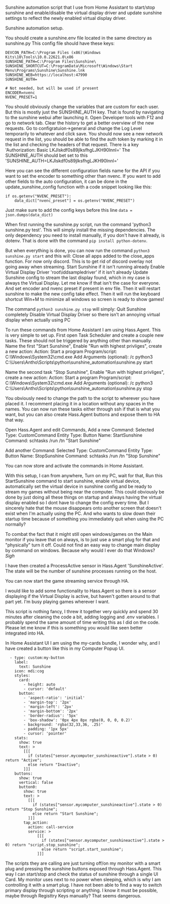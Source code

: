 Sunshine automation script that I use from Home Assistant to start/stop sunshine and enable/disable the virtual display driver and update sunshine settings to reflect the newly enabled virtual display driver.


Sunshine automation setup.

You should create a sunshine.env file located in the same directory as sunshine.py
This config file should have these keys:

```
DEVCON_PATH=C:\Program Files (x86)\Windows Kits\10\Tools\10.0.22621.0\x86
SUNSHINE_PATH=C:\Program Files\Sunshine\
SUNSHINE_SHORTCUT=C:\ProgramData\Microsoft\Windows\Start Menu\Programs\Sunshine\Sunshine.lnk
SUNSHINE_WEB=https://localhost:47990
SUNSHINE_AUTH=

# Not needed, but will be used if present
ENCODER=nvenc
NVENC_PRESET=1
```

You should obviously change the variables that are custom for each user. But this is mostly just the SUNSHINE_AUTH key. That is found by navigating to the sunshine webui after launching it. Open Developer tools with F12 and go to network tab. Clear the history to get a better overview of the new requests. Go to configratuion->general and change the Log Level temporarily to whatever and click save.
You should now see a new network request in the list, you should be able to find the auth token by marking it in the list and checking the headers of that request. There is a key 'Authorization: Basic LKJlskdf0s89jlksfhgLJKH90lnnl='
The SUNSHINE_AUTH should bet set to this 'SUNSHINE_AUTH=LKJlskdf0s89jlksfhgLJKH90lnnl='

Here you can see the different configuration fields name for the API if you want to set the encoder to something other than nvenc. If you want to add other fields to the auto configuration, it can be done in the update_sunshine_config function with a code snippet looking like this:
```
if os.getenv("NVENC_PRESET"):
	data_dict["nvenc_preset"] = os.getenv("NVENC_PRESET")
```

Just make sure to add the config keys before this line `data = json.dumps(data_dict)`



When first running the sunshine.py script, run the command 'python3 sunshine.py test'. This will simply install the missing dependencies. The only dependency you need to install manually, if you don't have it already, is dotenv. That is done with the command `pip install python-dotenv`.




But when everything is done, you can now run the command `python3 sunshine.py start` and this will: 
	Close all apps added to the close_apps function. For now only discord. This is to get rid of discord overlay not going away when streaming.
	Start Sunshine if it isn't running already
	Enable Virtual Display Driver 'root\iddsampledriver' if it isn't already
	Update Sunshine config to stream the last display found, which in my case is always the Virtual Display. Let me know if that isn't the case for everyone. And set encoder and nvenc preset if present in env file.
	Then it will restart sunshine to make the new config take effect.
	Then it will run the keyboard shortcut Win+M to minimize all windows so screen is ready to show games!
	
The command `python3 sunshine.py stop` will simply:
	Quit Sunshine completely
	Disable Virtual Display Driver so there isn't an annoying virtual display when actually using PC



To run these commands from Home Assistant I am using Hass.Agent. This is very simple to set up. First open Task Scheduler and create a couple new tasks. These should not be triggered by anything other than manually.
Name the first "Start Sunshine", Enable "Run with highest privliges", create a new action:
	Action: Start a program
	Program/script: C:\Windows\System32\cmd.exe
	Add Arguments (optional): /c python3 C:\Users\Antho\Scripts\python\sunshine_automation\sunshine.py start

Name the second task "Stop Sunshine", Enable "Run with highest privliges", create a new action:
	Action: Start a program
	Program/script: C:\Windows\System32\cmd.exe
	Add Arguments (optional): /c python3 C:\Users\Antho\Scripts\python\sunshine_automation\sunshine.py stop

You obviously need to change the path to the script to wherever you have placed it. I recomment placing it in a location without any spaces in the names.
You can now run these tasks either through ssh if that is what you want, but you can also create Hass.Agent buttons and expose them to HA that way.

Open Hass.Agent and edit Commands, Add a new Command:
	Selected Type: CustomCommand
	Entity Type: Button
	Name: StartSunshine
	Command: schtasks /run /tn "Start Sunshine"
	
Add another Command:
	Selected Type: CustomCommand
	Entity Type: Button
	Name: StopSunshine
	Command: schtasks /run /tn "Stop Sunshine"


You can now store and activate the commands in Home Assistant.


With this setup, I can from anywhere, Turn on my PC, wait for that, Run this StartSunshine command to start sunshine, enable virtual device, automatically set the virtual device in sunshine config and be ready to stream my games without being near the computer.
This could obviously be done by just doing all these things on startup and always having the virtual display enabled so I dont have to change the config every time. But I sincerely hate that the mouse disappears onto another screen that doesn't exist when I'm actually using the PC. And who wants to slow down their startup time because of something you immediately quit when using the PC normally?

To combat the fact that it might still open windows/games on the Main monitor if you leave that on always, is to just use a smart plug for that and "physically" turn it off. Could not find an easy way to change main display by command on windows. Because why would I ever do that Windows? *Sigh*


I have then created a ProcessActive sensor in Hass.Agent 'SunshineActive'. The state will be the number of sunshine processes running on the host.


You can now start the game streaming service through HA.

I would like to add some functionality to Hass.Agent so there is a sensor displaying if the Virtual Display is active, but haven't gotten around to that part yet. I'm busy playing games wherever I want.


This script is nothing fancy, I threw it together very quickly and spend 30 minutes after cleaning the code a bit, adding logging and .env variables. I probably spend the same amount of time writing this as I did on the code. Please let me know if this is something you would like seen better integrated into HA.






In Home Assistant UI I am using the my-cards bundle, I wonder why, and I have created a button like this in my Computer Popup UI.


      - type: custom:my-button
        label: 
          text: Sunshine
        icon: mdi:cog
        styles:
          card:
            - height: auto
            - cursor: 'default'
          button:
            - 'aspect-ratio': 'initial'
            - 'margin-top': '2px'
            - 'margin-left': '2px'
            - 'margin-bottom': '2px'
            - 'border-radius': '5px'
            - 'box-shadow': '0px 4px 8px rgba(0, 0, 0, 0.2)'
            - background: 'rgba(32,33,36, .25)'
            - padding: '1px 5px'
            - cursor: 'pointer'
        stats:
          show: true
          text: >
            [[[
              if (states["sensor.mycomputer_sunshineactive"].state > 0) return "Active";
              else return "Inactive";
            ]]]
        buttons:
          show: true
          vertical: false
          button0:
            show: true
            text: >
              [[[
                if (states["sensor.mycomputer_sunshineactive"].state > 0) return "Stop Sunshine";
                else return "Start Sunshine";
              ]]]
            tap_action:
              action: call-service
              service: >
                  [[[
                    if (states["sensor.mycomputer_sunshineactive"].state > 0) return "script.stop_sunshine";
                    else return "script.start_sunshine";
                  ]]]


The scripts they are calling are just turning off/on my monitor with a smart plug and pressing the sunshine buttons exposed through Hass.Agent. This way I can start/stop and check the status of sunshine through a single UI Card. My monitor uses next to no power when sleeping, which is why I am controlling it with a smart plug. I have not been able to find a way to switch primary display through scripting or anything. I know it must be possible, maybe through Registtry Keys manually? That seems dangerous.